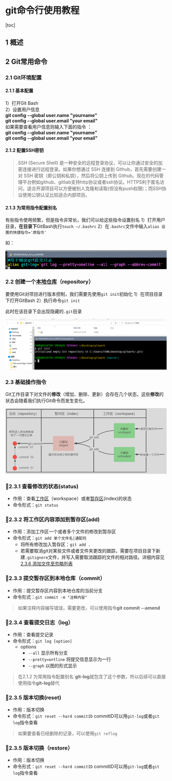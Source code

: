 # git命令行使用教程
[toc]
## 1 概述  
## 2 Git常用命令  
### 2.1 Git环境配置  
#### 2.1.1 基本配置  
1）打开Git Bash  
2）设置用户信息  
**git config --global user.name "yourname"**  
**git config --global user.email "your email"**  
如果需要查看用户信息则输入下面的指令 ：  
**git config --global user.name "yourname"**    
**git config --global user.email "your email"**
#### 2.1.2 配置SSH密钥

>SSH (Secure Shell) 是一种安全的远程登录协议，可以让你通过安全的加密连接进行远程登录。如果你想通过 SSH 连接到 Github，首先需要创建一对 SSH 密钥（即公钥和私钥），然后将公钥上传到 Github。现在的代码管理平台例如github、gitliab支持http协议或者ssh协议。HTTPS利于匿名访问，适合开源项目可以方便被别人克隆和读取(但没有push权限)；而SSH协议使用公钥认证比较适合内部项目。

#### 2.1.3 为常用指令配置别名
有些指令使用频繁，但是指令非常长，我们可以给这些指令设置别名
1）打开用户目录，**在目录下**GitBash执行`touch ~/.bashrc`
2）在`.bashrc`文件中输入`alias 设置的快捷指令='原指令' `  

如：

![\3.png](3.png "设置git-log")
### 2.2 创建一个<u>本地仓库</u>（repository）
 要使用Git对项目进行版本控制，我们需要先使用`git init`初始化
 1）在项目目录下打开GitBash
 2）执行命令`git init`

此时在该目录下会出现隐藏的`.git`目录

![](4.png "使用git init对本地项目进行托管")
### 2.3 基础操作指令
Git工作目录下对文件的**修改**（增加、删除、更新）会存在几个状态，这些**修改**的状态会随着我们执行Git命令而发生变化。

![5.png](5.png )

### 📌2.3.1 查看修改的状态(status)
- 作用：查看<u>工作区</u>（workspace）或者<u>暂存区</u>(index)的状态
- 命令形式：`git status`
### 📌2.3.2 将工作区内容添加到暂存区(add)
- 作用：添加工作区一个或者多个文件的修改到暂存区
- 命令形式：`git add 单个文件名|通配符`
    - 将所有修改加入暂存区：`git add .`
    - 若需要取消git对某些文件或者文件夹更改的跟踪，需要在项目目录下新建`.gitignore`文件，并写入需要取消跟踪的文件的相对路径。详细内容见[2.3.6 添加文件至忽略列表](#236-添加文件至忽略列表)
### 📌2.3.3 提交暂存区到本地仓库（commit）
- 作用：提交暂存区内容到本地仓库的当前分支
- 命令形式：`git commit -m "注释内容"`

>如果注释内容编写错误，需要更改，可以使用指令**git commit --amend**
### 📌2.3.4 查看提交日志（log）
- 作用：查看提交记录
- 命令形式：`git log [option]`
    - options
        - `--all` 显示所有分支
        - `--pretty=ontline` 将提交信息显示为一行
        - `--graph` 以图的形式显示
>在2.1.2 为常用指令配置别名`**git-log**就包含了这个参数，所以后续可以直接使用指令**git-log**替代

### 📌2.3.5 版本切换(reset)
- 作用：版本切换
- 命令形式：`git reset --hard commitID`
    commitID可以用`git-log`或者`git log`指令查看
>如果要查看已经删除的记录，可以使用`git reflog`
### 📌2.3.5 版本切换（restore）
- 作用：版本切换
- 命令形式：`git reset --hard commitID`
    commitID可以用`git-log`或者`git log`指令查看



